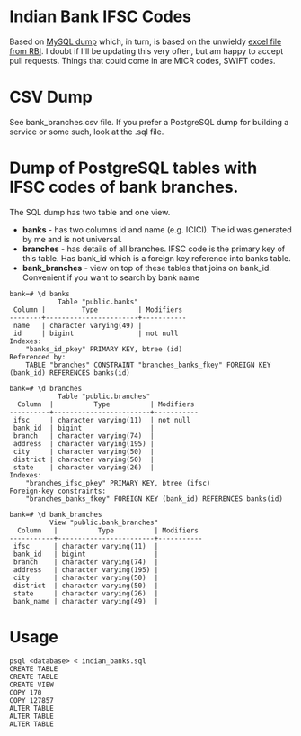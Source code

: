 # Indian Bank IFSC Codes

Based on [MySQL dump](https://github.com/bhavyanshu/indian-bank-ifsc-branch-database-sql) which, in turn, is based on the unwieldy [excel file from RBI](http://rbidocs.rbi.org.in/rdocs/content/docs/68774.xls). I doubt if I'll be updating this very often, but am happy to accept pull requests. Things that could come in are MICR codes, SWIFT codes.

# CSV Dump

See bank_branches.csv file. If you prefer a PostgreSQL dump for building a service or some such, look at the .sql file.

# Dump of PostgreSQL tables with IFSC codes of bank branches.

The SQL dump has two table and one view.
* **banks** - has two columns id and name (e.g. ICICI). The id was generated by me and is not universal.
* **branches** - has details of all branches. IFSC code is the primary key of this table. Has bank_id which is a foreign key reference into banks table.
* **bank_branches** - view on top of these tables that joins on bank_id. Convenient if you want to search by bank name

```
bank=# \d banks
            Table "public.banks"
 Column |         Type          | Modifiers 
--------+-----------------------+-----------
 name   | character varying(49) | 
 id     | bigint                | not null
Indexes:
    "banks_id_pkey" PRIMARY KEY, btree (id)
Referenced by:
    TABLE "branches" CONSTRAINT "branches_banks_fkey" FOREIGN KEY (bank_id) REFERENCES banks(id)

bank=# \d branches
            Table "public.branches"
  Column  |          Type          | Modifiers 
----------+------------------------+-----------
 ifsc     | character varying(11)  | not null
 bank_id  | bigint                 | 
 branch   | character varying(74)  | 
 address  | character varying(195) | 
 city     | character varying(50)  | 
 district | character varying(50)  | 
 state    | character varying(26)  | 
Indexes:
    "branches_ifsc_pkey" PRIMARY KEY, btree (ifsc)
Foreign-key constraints:
    "branches_banks_fkey" FOREIGN KEY (bank_id) REFERENCES banks(id)

bank=# \d bank_branches
          View "public.bank_branches"
  Column   |          Type          | Modifiers 
-----------+------------------------+-----------
 ifsc      | character varying(11)  | 
 bank_id   | bigint                 | 
 branch    | character varying(74)  | 
 address   | character varying(195) | 
 city      | character varying(50)  | 
 district  | character varying(50)  | 
 state     | character varying(26)  | 
 bank_name | character varying(49)  | 
```

# Usage

```
psql <database> < indian_banks.sql
CREATE TABLE
CREATE TABLE
CREATE VIEW
COPY 170
COPY 127857
ALTER TABLE
ALTER TABLE
ALTER TABLE
```